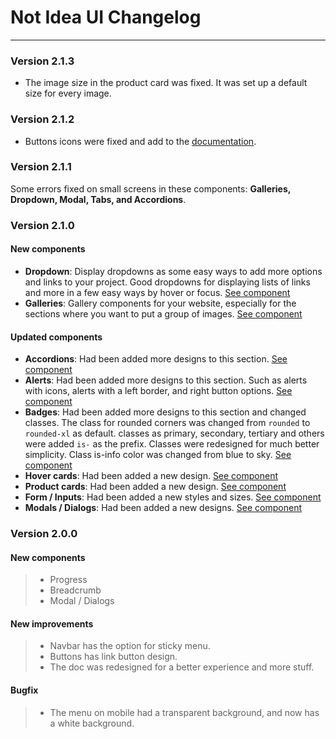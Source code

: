 # Not Idea UI Changelog

---
### Version 2.1.3

- The image size in the product card was fixed. It was set up a default size for every image.

### Version 2.1.2

- Buttons icons were fixed and add to the [documentation](https://not-idea-ui.netlify.app/docs/components/accordions).

### Version 2.1.1

Some errors fixed on small screens in these components: **Galleries, Dropdown, Modal, Tabs, and Accordions**.

### Version 2.1.0

#### New components

- **Dropdown**: Display dropdowns as some easy ways to add more options and links to your project. Good dropdowns for displaying lists of links and more in a few easy ways by hover or focus. [See component](https://not-idea-ui.netlify.app/docs/components/dropdown)
- **Galleries**: Gallery components for your website, especially for the sections where you want to put a group of images. [See component](https://not-idea-ui.netlify.app/docs/components/galleries)

#### Updated components

- **Accordions**: Had been added more designs to this section. [See component](https://not-idea-ui.netlify.app/docs/components/accordions)
- **Alerts**: Had been added more designs to this section. Such as alerts with icons, alerts with a left border, and right button options. [See component](https://not-idea-ui.netlify.app/docs/components/alerts)
- **Badges**: Had been added more designs to this section and changed classes. The class for rounded corners was changed from `rounded` to `rounded-xl` as default. classes as primary, secondary, tertiary and others were added `is-` as the prefix. Classes were redesigned for much better simplicity. Class is-info color was changed from blue to sky. [See component](https://not-idea-ui.netlify.app/docs/components/badges/)
- **Hover cards**: Had been added a new design. [See component](https://not-idea-ui.netlify.app/docs/components/cards/hover-cards#card-image-hover)
- **Product cards**: Had been added a new design. [See component](https://not-idea-ui.netlify.app/docs/components/cards/product-cards#product-card-hover-buttons)
- **Form / Inputs**: Had been added a new styles and sizes. [See component](https://not-idea-ui.netlify.app/docs/layouts/form#input-styles)
- **Modals / Dialogs**: Had been added a new designs. [See component](https://not-idea-ui.netlify.app/docs/components/modals#right-modal)

### Version 2.0.0

#### New components

> - Progress
> - Breadcrumb
> - Modal / Dialogs

#### New improvements

> - Navbar has the option for sticky menu.
> - Buttons has link button design.
> - The doc was redesigned for a better experience and more stuff.

#### Bugfix

> - The menu on mobile had a transparent background, and now has a white background.
